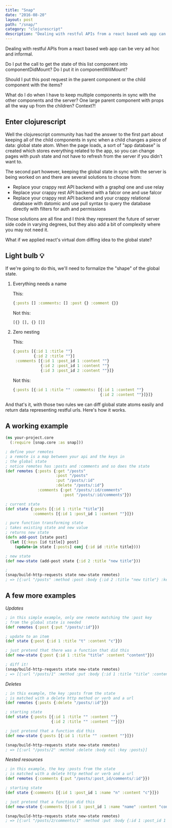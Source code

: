 ```yaml
---
title: "Snap"
date: "2016-08-20"
layout: post
path: "/snap/"
category: "clojurescript"
description: "Dealing with restful APIs from a react based web app can be very ad hoc and informal."
---
```


Dealing with restful APIs from a react based web app can be very ad hoc and informal.

Do I put the call to get the state of this list component into componentDidMount? Do I put it in componentWillMount?

Should I put this post request in the parent component or the child component with the items?

What do I do when I have to keep multiple components in sync with the other components and the server? One large parent component with props all the way up from the children? Context?!

Enter clojurescript
---

Well the clojurescript community has had the answer to the first part about keeping all of the child components in sync when a child changes a piece of data: global state atom. When the page loads, a sort of "app database" is created which stores everything related to the app, so you can change pages with push state and not have to refresh from the server if you didn't want to.

The second part however, keeping the global state in sync with the server is being worked on and there are several solutions to choose from:

- Replace your crappy rest API backend with a graphql one and use relay
- Replace your crappy rest API backend with a falcor one and use falcor
- Replace your crappy rest API backend and your crappy relational database with datomic and use pull syntax to query the database directly with filters for auth and permissions

Those solutions are all fine and I think they represent the future of server side code in varying degrees, but they also add a bit of complexity where you may not need it.

What if we applied react's virtual dom diffing idea to the global state?

Light bulb 💡
---

If we're going to do this, we'll need to formalize the "shape" of the global  state.

1. Everything needs a name

    This:
    ```clojure
    {:posts [] :comments: [] :post {} :comment {}}
    ```

    Not this:
    ```clojure
    [{} [], {} []]
    ```

2. Zero nesting

    This:
    ```clojure
    {:posts [{:id 1 :title ""}
             {:id 2 :title ""}]
     :comments [{:id 1 :post_id 1 :content ""}
                {:id 2 :post_id 1 :content ""}
                {:id 3 :post_id 2 :content ""}]}
    ```

    Not this:
    ```clojure
    {:posts [{:id 1 :title "" :comments: [{:id 1 :content ""}
                                          {:id 2 :content ""}]}]}
    ```

And that's it, with those two rules we can diff global state atoms easily and return data representing restful urls. Here's how it works.

A working example
---

```clojure
(ns your-project.core
  (:require [snap.core :as snap]))

; define your remotes
; a remote is a map between your api and the keys in
; the global state
; notice remotes has :posts and :comments and so does the state
(def remotes {:posts {:get "/posts"
                      :post "/posts"
                      :put "/posts/:id"
                      :delete "/posts/:id"}
              :comments {:get "/posts/:id/comments"
                         :post "/posts/:id/comments"}})

; current state
(def state {:posts [{:id 1 :title "title"}]
            :comments [{:id 1 :post_id 1 :content ""}]})

; pure function transforming state
; takes existing state and new value
; returns new state
(defn add-post [state post]
  (let [{:keys [id title]} post]
    (update-in state [:posts] conj {:id id :title title})))

; new state
(def new-state (add-post state {:id 2 :title "new title"}))

;
(snap/build-http-requests state new-state remotes)
; => [{:url "/posts" :method :post :body {:id 2 :title "new title"} :key :posts}]
```

A few more examples
---

_Updates_
```clojure
; in this simple example, only one remote matching the :post key
; from the global state is needed
(def remotes {:post {:put "/posts/:id"}})

; update to an item
(def state {:post {:id 1 :title "t" :content "c"}})

; just pretend that there was a function that did this
(def new-state {:post {:id 1 :title "title" :content "content"}})

; diff it!
(snap/build-http-requests state new-state remotes)
; => [{:url "/posts/1" :method :put :body {:id 1 :title "title" :content "content"} :key :post}]
```

_Deletes_
```clojure
; in this example, the key :posts from the state
; is matched with a delete http method or verb and a url
(def remotes {:posts {:delete "/posts/:id"}})

; starting state
(def state {:posts [{:id 1 :title "" :content ""}
                    {:id 2 :title "" :content ""}]})

; just pretend that a function did this
(def new-state {:posts [{:id 1 :title "" :content ""}]})

(snap/build-http-requests state new-state remotes)
; => [{:url "/posts/2" :method :delete :body nil :key :posts}]
```

_Nested resources_
```clojure
; in this example, the key :posts from the state
; is matched with a delete http method or verb and a url
(def remotes {:comments {:put "/posts/:post_id/comments/:id"}})

; starting state
(def state {:comments [{:id 1 :post_id 1 :name "n" :content "c"}]})

; just pretend that a function did this
(def new-state {:comments [{:id 1 :post_id 1 :name "name" :content "content"}]})

(snap/build-http-requests state new-state remotes)
; => [{:url "/posts/2/comments/1" :method :put :body {:id 1 :post_id 1 :name "name" :content "content"} :key :comments}]
```
